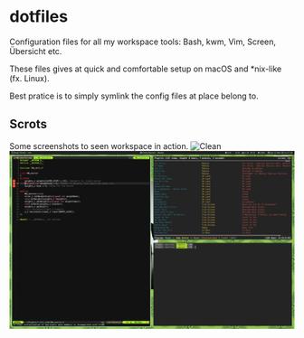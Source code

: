 # dotfiles
Configuration files for all my workspace tools: Bash, kwm, Vim, Screen, Übersicht etc.

These files gives at quick and comfortable setup on macOS and *nix-like (fx. Linux).

Best pratice is to simply symlink the config files at place belong to.


## Scrots
Some screenshots to seen workspace in action.
![Clean](https://github.com/Frostar/dotfiles/raw/master/misc/screeenshots/clean.png)
![Fake Busy](https://github.com/Frostar/dotfiles/raw/master/misc/screeenshots/fakebusy.png)
